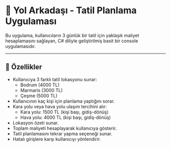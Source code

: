 # 🧳 Yol Arkadaşı - Tatil Planlama Uygulaması 

Bu uygulama, kullanıcıların 3 günlük bir tatil için yaklaşık maliyet hesaplamasını sağlayan, C# diliyle geliştirilmiş basit bir console uygulamasıdır.

---

## 🚀 Özellikler

- Kullanıcıya 3 farklı tatil lokasyonu sunar:
  - Bodrum (4000 TL)
  - Marmaris (3000 TL)
  - Çeşme (5000 TL)
- Kullanıcının kaç kişi için planlama yaptığını sorar.
- Kara yolu veya hava yolu ulaşım tercihini alır:
  - Kara yolu: 1500 TL (kişi başı, gidiş-dönüş)
  - Hava yolu: 4000 TL (kişi başı, gidiş-dönüş)
- Lokasyon özeti sunar.
- Toplam maliyeti hesaplayarak kullanıcıya gösterir.
- Tatil planlamasını tekrar yapma seçeneği sunar.
- Hatalı girişlere karşı kullanıcıyı yönlendirir.




